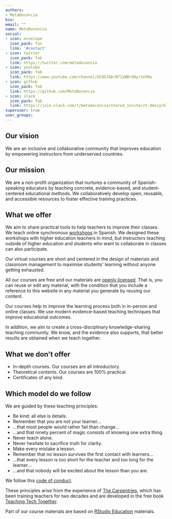 ```yaml
---
authors:
- MetaDocencia
bio: 
email: ""
name: MetaDocencia
social:
- icon: envelope
  icon_pack: fas
  link: '#contact'
- icon: twitter
  icon_pack: fab
  link: https://twitter.com/metadocencia
- icon: youtube
  icon_pack: fab
  link: https://www.youtube.com/channel/UC85JQArB71zWBrUHyr1VV0w
- icon: github
  icon_pack: fab
  link: https://github.com/MetaDocencia
- icon: slack
  icon_pack: fab
  link: https://join.slack.com/t/metadocencia/shared_invite/zt-dmxiyrkl-PxIA72YGbr1b51wtGS4M4w
superuser: true
user_groups:
---
```


## Our vision

We are an inclusive and collaborative community that improves education by empowering instructors from underserved countries.

## Our mission

We are a non-profit organization that nurtures a community of Spanish-speaking educators by teaching concrete, evidence-based, and student-centered educational methods. We collaboratively develop open, reusable, and accessible resources to foster effective training practices.

## What we offer

We aim to share practical tools to help teachers to improve their classes. We teach online synchronous [workshops](cursos/) in Spanish. We designed these workshops with higher education teachers in mind, but instructors teaching outside of higher education and students who want to collaborate in classes can also participate.

Our virtual courses are short and centered in the design of materials and classroom management to maximise students' learning without anyone getting exhausted. 
  
All our courses are free and our materials are [openly licensed](terms/). That is, you can reuse or edit any material, with the condition that you include a reference to this website in any material you generate by reusing our content.

Our courses help to improve the learning process both in in-person and online classes. We use modern evidence-based teaching techniques that improve educational outcomes. 

In addition, we aim to create a cross-disciplinary knowledge-sharing teaching community. We know, and the evidence also supports, that better results are obtained when we teach together.

## What we **don't** offer

* In-depth courses. Our courses are all introductory.
* Theoretical contents. Our courses are 100% practical.
* Certificates of any kind.

## Which model do we follow

We are guided by these teaching principles:

* Be kind: all else is details.
* Remember that you are not your learner...
* ...that most people would rather fail than change...
* ...and that ninety percent of magic consists of knowing one extra thing.
* Never teach alone.
* Never hesitate to sacrifice truth for clarity.
* Make every mistake a lesson.
* Remember that no lesson survives the first contact with learners...
* ...that every lesson is too short for the teacher and too long for the learner...
* ...and that nobody will be excited about the lesson than you are.

We follow this [code of conduct](cdc/).

These principles arise from the experience of [The Carpentries](https://carpentries.org), which has been training teachers for two decades and are developed in the free book [Teaching Tech Together](https://teachtogether.tech/).

Part of our course materials are based on [RStudio Education](https://education.rstudio.com/) materials.
